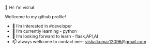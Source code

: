 👋 Hi! I’m vishal 

  Wellcome to my github profile!
- 👀 I’m interested in #developer
- 🌱 I’m currently learning - python
- 💞️ I’m looking forward to learn - flask,API,AI
- 📫 always wellcome to contact me:- vishalkumar12096@gmail.com

<!---
vk967/vk967 is a ✨ special ✨ repository because its `README.md` (this file) appears on your GitHub profile.
You can click the Preview link to take a look at your changes.
--->
